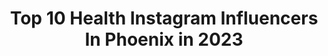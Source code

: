 ---
title: Top 10 Health Instagram Influencers In Phoenix in 2023
description: >-
  Find top health Instagram influencers in Phoenix in 2023. Most popular hashtags: #health #workout #fitspo #fitness.
platform: Instagram
hits: 57
text_top: Discover the best Instagram influencers on inBeat.
text_bottom: Our database holds 57 Instagram influencers like this in Phoenix, United States for you to collaborate.
profiles:
  - username: "jeremyscottfitness"
    fullname: >-
      Jeremy Scott Fitness
    bio: >-
      Only Official Account Jeremy Scott Fitness Podcast🔥 Best Selling Author 📚 Coach 💪🏼 Speaker🎙 🔥50 Days of Fitness Sign Up👇 #jeremyscottfitness
    location: "United States"
    followers: 355480
    engagement: 89
    commentsToLikes: 0.013532
    id: ck6twxp4rup550j71p9n2bvpz
    verified: false
    hashtags: "#personaltrainer, #fitstagram, #transformationtuesday, #podcast"
  - username: "careypena"
    fullname: >-
      Carey Pena
    bio: >-
      • Emmy award winning #Journalist • Founder @inspiredmedia360 • TV + Tech #Entrepreneur • Kindness Ambassador I’m just a girl in the world ✌🏻
    location: "United States"
    followers: 24798
    engagement: 283
    commentsToLikes: 0.045683
    id: ckap5jicrbyr10i78kxq8ympl
    verified: false
    hashtags: "#contentcreator, #inspiredmedia360, #inspiration, #motivation"
  - username: "steph_steeples"
    fullname: >-
      Stephanie Garcia
    bio: >-
      🐎 STEEPLECHASER (no, not the horse-racing kind) || Team New Balance 🏃🏽‍♀️ || WAALC Global Mental Health Alliance 🏆 || Wahoowa! 💙 || Phoenix 📍
    location: "United States"
    followers: 39293
    engagement: 622
    commentsToLikes: 0.011379
    id: ck8t62niic0yx0j78y73dltgq
    verified: false
    hashtags: "#trackandfield, #teamnb, #steeplechicks, #runnergirl"
  - username: "cassidymendezona"
    fullname: >-
      Cassidy Mendezona
    bio: >-
      Phoenix, AZ 💌cassidymendezona@gmail.com
    location: "United States"
    followers: 29956
    engagement: 193
    commentsToLikes: 0.109241
    id: ckaoss42nsupf0i785wryg7se
    verified: false
    hashtags: "#lulusambassador, #lovelulus, #ad, #justfabpartner"
  - username: "ryanfitsher"
    fullname: >-
      Ryan Fisher | Fitness
    bio: >-
      ✕ Phoenix, Arizona ✕ 6’2 | 220lbs ✕ @Staunch.Nation ↙️ “FITSHER”
    location: "United States"
    followers: 31439
    engagement: 502
    commentsToLikes: 0.023185
    id: ck5bu8tt9hcsb0i11z79688t0
    verified: false
    hashtags: "#gains, #fit, #fitnessmodel, #instagood"
  - username: "whimsicalillustration"
    fullname: >-
      Micheline Ryckman 🇨🇦 She/Her
    bio: >-
      ✍🏻 Illustrator 📚Author 🖼 Shop On hiatus for health issues, if there is anything urgent pls email 📧 #themaidenship is available on Amazon
    location: "United States"
    followers: 40757
    engagement: 702
    commentsToLikes: 0.048736
    id: ck5zxb37a7ok00i14fshd3dv9
    verified: false
    hashtags: "#art, #draw, #oc, #michelineryckman"
  - username: "ariellegeismar"
    fullname: >-
      Arielle Geismar ⚡️🕊
    bio: >-
      fierce jewess. organizer. mental health advocate 🌱 creator! daily self care check-ins!🌿 nyc / gwu 24, she/her
    location: "United States"
    followers: 3229
    engagement: 1799
    commentsToLikes: 0.070726
    id: ck5q1ifadb4ux0i11yiottpfd
    verified: false
    hashtags: "#denimdayspeakout, #denimday, #covid, #worldmentalhealthday"
  - username: "gofigure_24"
    fullname: >-
      SBFF Figure Pro Crystal Cooper
    bio: >-
      BS-Health Fitness Specialist CPT/FNS/FRS 2 x NQ NPC figure DM for booking
    location: "United States"
    followers: 33645
    engagement: 270
    commentsToLikes: 0.045663
    id: ck138ezi1fwxu0i19o63qxp3y
    verified: false
    hashtags: "#photoshoot, #photooftheday, #wellness, #exercise"
  - username: "thecindycomer"
    fullname: >-
      CindyComer
    bio: >-
      God first🙏 | R.N.🏥Dignity Health | Published Model/Actress👒| Ford RBA Talent | www.cindycomer.com http://www.fordrba.com/CindyComer
    location: "United States"
    followers: 8478
    engagement: 973
    commentsToLikes: 0.056412
    id: ck5hkn59kiqax0i116hsh3a84
    verified: false
    hashtags: "#wonderfulwomenwednesday, #qotd, #fashionista, #photography"
  - username: "amartfishing"
    fullname: >-
      Aaron Martens
    bio: >-
      Professional angler, runner, husband, father, Jesus lover, and health nut
    location: "United States"
    followers: 44039
    engagement: 462
    commentsToLikes: 0.033056
    id: ck5q3dg50kb190i11zuwfy24r
    verified: false
    hashtags: "#picassolures, #loganmartin, #loganmartinlake, #bassfishing"
---